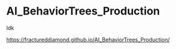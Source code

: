 # AI_BehaviorTrees_Production

Idk

https://fractureddiamond.github.io/AI_BehaviorTrees_Production/
